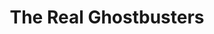 ---
layout: video
series: Mike and Bootsy
episode: 39
title: The Real Ghostbusters
permalink: /mike-and-bootsy/episode-39
video_info:
  - youtube;YouTube;LrZrPcw3n1c
release_date: 2016-10-13
platforms:
  - Multiple Arcade Machine Emulator
short_platforms:
  - MAME
thumbnails:
games:
  - The Real Ghostbusters 
current_description: |
  Let's Play The Real Ghostbusters arcade game! The Real Ghostbusters was an arcade game based on the cartoon series of the same name released by Data East in 1987.
---
